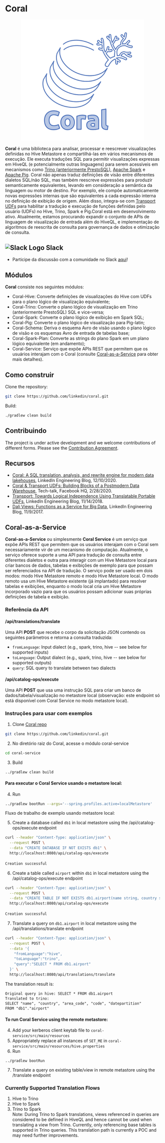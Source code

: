 # Coral

<p align="center">
 <img src="docs/coral-logo.jpg" width="400" title="Coral Logo">
</p>

**Coral** é uma biblioteca para analisar, processar e reescrever visualizações definidas no Hive Metastore e compartilhá-las
em vários mecanismos de execução. Ele executa traduções SQL para permitir visualizações expressas em HiveQL (e potencialmente
outras linguagens) para serem acessíveis em mecanismos como [Trino (anteriormente PrestoSQL)](https://trino.io/),
[Apache Spark](https://spark.apache.org/) e [Apache Pig](https://pig.apache.org/).
Coral não apenas traduz definições de visão entre diferentes dialetos SQL/não SQL, mas também reescreve expressões para
produzir semanticamente equivalentes, levando em consideração a semântica da linguagem ou motor de destino.
Por exemplo, ele compõe automaticamente novas expressões internas que são equivalentes a cada expressão interna no
definição de exibição de origem. Além disso, integra-se com [Transport UDFs](https://github.com/linkedin/transport)
para habilitar a tradução e execução de funções definidas pelo usuário (UDFs) no Hive, Trino, Spark e Pig.Coral está 
em desenvolvimento ativo. Atualmente, estamos procurando expandir o conjunto de APIs de linguagem de visualização de entrada além do HiveQL,
e implementação de algoritmos de reescrita de consulta para governança de dados e otimização de consulta.

## <img src="https://user-images.githubusercontent.com/10084105/141652009-eeacfab4-0e7b-4320-9379-6c3f8641fcf1.png" width="30" title="Slack Logo"> Slack

- Participe da discussão com a comunidade no Slack [aqui](https://join.slack.com/t/coral-sql/shared_invite/zt-s8te92up-qU5PSG~spK33ovPPL5v96A)!

## Módulos

**Coral** consiste nos seguintes módulos:

- Coral-Hive: Converte definições de visualizações do Hive com UDFs para o plano lógico de visualização equivalente;
- Coral-Trino: Converte o plano lógico de visualização em Trino (anteriormente PrestoSQL) SQL e vice-versa;
- Coral-Spark: Converte o plano lógico de exibição em Spark SQL;
- Coral-Pig: Converte o plano lógico de visualização para Pig-latin;
- Coral-Schema: Deriva o esquema Avro de visão usando o plano lógico de visão e os esquemas Avro de entrada de tabelas base;
- Coral-Spark-Plan: Converte as strings do plano Spark em um plano lógico equivalente (em andamento);
- Coral-Service: Serviço que expõe APIs REST que permitem que os usuários interajam com o Coral (consulte [Coral-as-a-Service](##Coral-as-a-Service) para obter mais detalhes).

## Como construir

Clone the repository:

```bash
git clone https://github.com/linkedin/coral.git
```

Build:

```bash
./gradlew clean build
```

## Contribuindo

The project is under active development and we welcome contributions of different forms.
Please see the [Contribution Agreement](CONTRIBUTING.md).

## Recursos

- [Coral: A SQL translation, analysis, and rewrite engine for modern data lakehouses](https://engineering.linkedin.com/blog/2020/coral), LinkedIn Engineering Blog, 12/10/2020.
- [Coral & Transport UDFs: Building Blocks of a Postmodern Data Warehouse](https://www.slideshare.net/walaa_eldin_moustafa/coral-transport-udfs-building-blocks-of-a-postmodern-data-warehouse-229545076), Tech-talk, Facebook HQ, 2/28/2020.
- [Transport: Towards Logical Independence Using Translatable Portable UDFs](https://engineering.linkedin.com/blog/2018/11/using-translatable-portable-UDFs), LinkedIn Engineering Blog, 11/14/2018.
- [Dali Views: Functions as a Service for Big Data](https://engineering.linkedin.com/blog/2017/11/dali-views--functions-as-a-service-for-big-data), LinkedIn Engineering Blog, 11/9/2017.


## Coral-as-a-Service

**Coral-as-a-Service** ou simplesmente **Coral Service** é um serviço que expõe APIs REST que permitem que os usuários interajam com o Coral sem necessariamente vir de um mecanismo de computação. Atualmente, o serviço oferece suporte a uma API para tradução de consulta entre diferentes dialetos e outra para interagir com um Hive Metastore local para criar bancos de dados, tabelas e exibições de exemplo para que possam ser referenciados na API de tradução. O serviço pode ser usado em dois modos: modo Hive Metastore remoto e modo Hive Metastore local. O modo remoto usa um Hive Metastore existente (já implantado) para resolver tabelas e exibições, enquanto o modo local cria um Hive Metastore incorporado vazio para que os usuários possam adicionar suas próprias definições de tabela e exibição.

### Referência da API

#### /api/translations/translate
Uma API **POST** que recebe o corpo da solicitação JSON contendo os seguintes parâmetros e retorna a consulta traduzida:
- `fromLanguage`: Input dialect (e.g., spark, trino, hive -- see below for supported inputs)
- `toLanguage`: Output dialect (e.g., spark, trino, hive -- see below for supported outputs)
- `query`: SQL query to translate between two dialects

#### /api/catalog-ops/execute
Uma API **POST** que usa uma instrução SQL para criar um banco de dados/tabela/visualização no metastore local
(observação: este endpoint só está disponível com Coral Service no modo metastore local).

### Instruções para usar com exemplos
1. Clone [Coral repo](https://github.com/linkedin/coral)
```bash  
git clone https://github.com/linkedin/coral.git  
```  
2. No diretório raiz do Coral, acesse o módulo coral-service
```bash  
cd coral-service  
```  
3. Build
```bash  
../gradlew clean build  
```  
#### Para executar o Coral Service usando o **metastore local**:
4. Run
```bash  
../gradlew bootRun --args='--spring.profiles.active=localMetastore'  
```  
Fluxo de trabalho de exemplo usando metastore local:

5. Create a database called `db1` in local metastore using the /api/catalog-ops/execute endpoint

```bash
curl --header "Content-Type: application/json" \
  --request POST \
  --data "CREATE DATABASE IF NOT EXISTS db1" \
  http://localhost:8080/api/catalog-ops/execute

Creation successful
```
6. Create a table called `airport` within `db1` in local metastore using the /api/catalog-ops/execute endpoint

```bash
curl --header "Content-Type: application/json" \
  --request POST \
  --data "CREATE TABLE IF NOT EXISTS db1.airport(name string, country string, area_code int, code string, datepartition string)" \
  http://localhost:8080/api/catalog-ops/execute

Creation successful
```

7. Translate a query on `db1.airport` in local metastore using the /api/translations/translate endpoint

```bash
curl --header "Content-Type: application/json" \
  --request POST \
  --data '{
    "fromLanguage":"hive", 
    "toLanguage":"trino", 
    "query":"SELECT * FROM db1.airport"
  }' \
  http://localhost:8080/api/translations/translate
```
The translation result is:
```
Original query in hive: SELECT * FROM db1.airport
Translated to trino:
SELECT "name", "country", "area_code", "code", "datepartition"
FROM "db1"."airport"
```

#### To run Coral Service using the **remote metastore**:
4. Add your kerberos client keytab file to `coral-service/src/main/resources`
5. Appropriately replace all instances of `SET_ME` in `coral-service/src/main/resources/hive.properties`
6. Run
```  
../gradlew bootRun  
```  
7. Translate a query on existing table/view in remote metastore using the /translate endpoint

### Currently Supported Translation Flows
1. Hive to Trino
2. Hive to Spark
3. Trino to Spark  
   Note: During Trino to Spark translations, views referenced in queries are considered to be defined in HiveQL and hence cannot be used when translating a view from Trino. Currently, only referencing base tables is supported in Trino queries. This translation path is currently a POC and may need further improvements.
